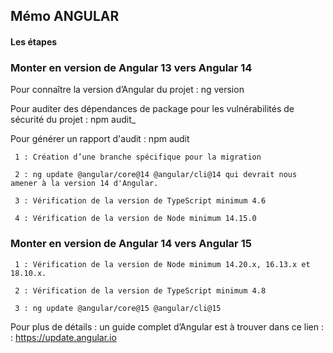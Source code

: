 ## Mémo ANGULAR



#### Les étapes

### Monter en version de Angular 13 vers Angular 14

Pour connaître la version d’Angular du projet : ng version

Pour auditer des dépendances de package pour les vulnérabilités de sécurité du projet : npm audit_

Pour générer  un rapport d'audit : npm audit

     1 : Création d’une branche spécifique pour la migration

     2 : ng update @angular/core@14 @angular/cli@14 qui devrait nous amener à la version 14 d'Angular.

     3 : Vérification de la version de TypeScript minimum 4.6

     4 : Vérification de la version de Node minimum 14.15.0


### Monter en version de Angular 14 vers Angular 15

     1 : Vérification de la version de Node minimum 14.20.x, 16.13.x et 18.10.x.

     2 : Vérification de la version de TypeScript minimum 4.8

     3 : ng update @angular/core@15 @angular/cli@15

Pour plus de détails  : un guide complet d’Angular est à trouver dans ce lien :  : https://update.angular.io













